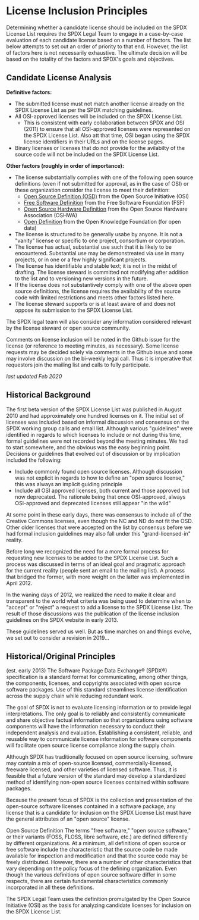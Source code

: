 # License Inclusion Principles
Determining whether a candidate license should be included on the SPDX License List requires the SPDX Legal Team to engage in a case-by-case evaluation of each candidate license based on a number of factors. The list below attempts to set out an order of priority to that end. However, the list of factors here is not necessarily exhaustive. The ultimate decision will be based on the totality of the factors and SPDX's goals and objectives. 

## Candidate License Analysis

**Definitive factors:**
* The submitted license must not match another license already on the SPDX License List as per the SPDX matching guidelines.
* All OSI-approved licenses will be included on the SPDX License List.
  * This is consistent with early collaboration between SPDX and OSI (2011) to ensure that all OSI-approved licenses were represented on the SPDX License List. Also att that time, OSI began using the SPDX license identifiers in their URLs and on the license pages.
* Binary licenses or licenses that do not provide for the avilabilty of the source code will not be included on the SPDX License List.
  
**Other factors (roughly in order of importance):**
* The license substantially complies with one of the following open source definitions (even if not submitted for approval, as in the case of OSI) or these organization consider the license to meet their definition:
  * [Open Source Definition (OSD)](https://opensource.org/osd) from the Open Source Initiative (OSI)
  * [Free Software Definition](https://www.gnu.org/philosophy/free-sw.en.html) from the Free Software Foundation (FSF)
  * [Open Source Hardware Definition](https://www.oshwa.org/definition/) from the Open Source Hardware Association (OSHWA)
  * [Open Definition](http://opendefinition.org/od/2.1/en/) from the Open Knowledge Foundation (for open data)
* The license is structured to be generally usabe by anyone. It is not a "vanity" license or specific to one project, consortium or corporation. 
* The license has actual, substantial use such that it is likely to be encountered. Substantial use may be demonstreated via use in many projects, or in one or a few highly significant projects. 
* The license has identifiable and stable text; it is not in the midst of drafting. The license steward is committed not modifying after addition to the list and to versioning new versions in the future.
* If the license does not substantively comply with one of the above open source definitions, the license requires the availability of the source code with limited restrictions and meets other factors listed here.
* The license steward supports or is at least aware of and does not oppose its submission to the SPDX License List.

The SPDX legal team will also consider any information considered relevant by the license steward or open source community.

Comments on license inclusion will be noted in the Github issue for the license (or reference to meeting minutes, as necessary). Some license requests may be decided solely via comments in the Github issue and some may involve discussion on the bi-weekly legal call. Thus it is imperative that requestors join the mailing list and calls to fully participate.

*last updated Feb 2020*

## Historical Background
The first beta version of the SPDX License List was published in August 2010 and had approximately one hundred licenses on it. The initial set of licenses was included based on informal discussion and consensus on the SPDX working group calls and email list. Although various "guidelines" were identified in regards to which licenses to include or not during this time, formal guidelines were not recorded beyond the meeting minutes. We had to start somewhere, and the obvious was the easy beginning point. Decisions or guidelines that evolved out of discussion or by implication included the following:
* Include commonly found open source licenses. Although discussion was not explicit in regards to how to define an "open source license," this was always an implicit guiding principle
* Include all OSI approved licenses, both current and those approved but now deprecated. The rationale being that once OSI-approved, always OSI-approved and deprecated licenses still appear "in the wild"

At some point in these early days, there was consensus to include all of the Creative Commons licenses, even though the NC and ND do not fit the OSD. Other older licenses that were accepted on the list by consensus before we had formal inclusion guidelines may also fall under this "grand-licensed-in" reality.

Before long we recognized the need for a more formal process for requesting new licenses to be added to the SPDX License List. Such a process was discussed in terms of an ideal goal and pragmatic approach for the current reality (people sent an email to the mailing list). A process that bridged the former, with more weight on the latter was implemented in April 2012. 

In the waning days of 2012, we realized the need to make it clear and transparent to the world what criteria was being used to determine when to "accept" or "reject" a request to add a license to the SPDX License List. The result of those discussions was the publication of the license inclusion guidelines on the SPDX website in early 2013.

These guidelines served us well. But as time marches on and things evolve, we set out to consider a revision in 2019...


## Historical/Original Principles 
(est. early 2013)
The Software Package Data Exchange® (SPDX®) specification is a standard format for communicating, among other things, the components, licenses, and copyrights associated with open source software packages. Use of this standard streamlines license identification across the supply chain while reducing redundant work.

The goal of SPDX is not to evaluate licensing information or to provide legal interpretations. The only goal is to reliably and consistently communicate and share objective factual information so that organizations using software components will have the information necessary to conduct their independent analysis and evaluation. Establishing a consistent, reliable, and reusable way to communicate license information for software components will facilitate open source license compliance along the supply chain.

Although SPDX has traditionally focused on open source licensing, software may contain a mix of open-source licensed, commercially-licensed, freeware licensed, and other varieties of licensed software. Thus, it is feasible that a future version of the standard may develop a standardized method of identifying non-open source licenses contained within software packages.

Because the present focus of SPDX is the collection and presentation of the open-source software licenses contained in a software package, any license that is a candidate for inclusion on the SPDX License List must have the general attributes of an "open source" license.

Open Source Definition 
The terms "free software," "open source software," or their variants (FOSS, FLOSS, libre software, etc.) are defined differently by different organizations. At a minimum, all definitions of open source or free software include the characteristic that the source code be made available for inspection and modification and that the source code may be freely distributed. However, there are a number of other characteristics that vary depending on the policy focus of the defining organization. Even though the various definitions of open source software differ in some respects, there are certain fundamental characteristics commonly incorporated in all these definitions.

The SPDX Legal Team uses the definition promulgated by the Open Source Initiative (OSI) as the basis for analyzing candidate licenses for inclusion on the SPDX License List. 
